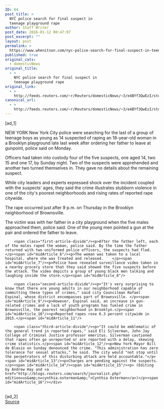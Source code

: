 ```yaml
---
ID: 64
post_title: >
  NYC police search for final suspect in
  teenage playground rape
author: Staff Writer
post_date: 2016-01-12 00:47:07
post_excerpt: ""
layout: post
permalink: >
  https://www.whenitson.com/nyc-police-search-for-final-suspect-in-teenage-playground-rape/
published: true
original_cats:
  - domesticNews
original_title:
  - >
    NYC police search for final suspect in
    teenage playground rape
original_link:
  - >
    http://feeds.reuters.com/~r/Reuters/domesticNews/~3/e4BYf3QwEzI/story01.htm
canonical_url:
  - >
    http://feeds.reuters.com/~r/Reuters/domesticNews/~3/e4BYf3QwEzI/story01.htm
---
```

 [ad_1]
<br><div id="articleText">
<span id="midArticle_start"/>

<span id="midArticle_0"/><span class="focusParagraph" readability="5"><p><span class="articleLocation">NEW YORK</span> New York City police were searching for the last of a group of teenage boys as young as 14 suspected of raping an 18-year-old woman in a Brooklyn playground late last week after ordering her father to leave at gunpoint, police said on Monday.</p></span><span id="midArticle_1"/><p>Officers had taken into custody four of the five suspects, one aged 14, two 15 and one 17, by Sunday night. Two of the suspects were apprehended and another two turned themselves in. They gave no details about the remaining suspect.</p><span id="midArticle_2"/><p>While city leaders and experts expressed shock over the incident coupled with the suspects' ages, they said the crime illustrates stubborn violence in one of the city's poorest neighborhoods and rising rates of reported rape citywide.</p><span id="midArticle_3"/><p>The rape occurred just after 9 p.m. on Thursday in the Brooklyn neighborhood of Brownsville.</p><span id="midArticle_4"/><p>The victim was with her father in a city playground when the five males approached them, police said. One of the young men pointed a gun at the pair and ordered the father to leave. </p><span id="midArticle_5"/>
        
        <span class="first-article-divide"/><p>After the father left, each of the males raped the woman, police said. By the time the father returned with two uniformed police officers, the suspects had fled. </p><span id="midArticle_6"/><p>The woman was taken to a local hospital, where she was treated and released.    </p><span id="midArticle_7"/><p>Police have revealed surveillance video taken in a nearby grocery store that they said showed the five suspects before the attack. The video depicts a group of young black men talking and laughing inside the store.</p><span id="midArticle_8"/>
        
        <span class="second-article-divide"/><p>"It's very surprising to know that there are young adults in our neighborhood capable of committing these types of crimes," said city Councilman Rafael Espinal, whose district encompasses part of Brownsville. </p><span id="midArticle_9"/><p>However, Espinal said, an increase in gun-related crimes and a lack of youth programs has fueled crime in Brownsville, the poorest neighborhood in Brooklyn.</p><span id="midArticle_10"/><p>Reported rapes rose 6.3 percent citywide in 2015.</p><span id="midArticle_11"/>
        
        <span class="third-article-divide"/><p>"It could be emblematic of the general trend in reported rapes," said Eli Silverman, John Jay College of Criminal Justice professor emeritus. Silverman cautioned that rapes often go unreported or are reported with a delay, skewing crime statistics.</p><span id="midArticle_12"/><p>New York Mayor Bill de Blasio on Sunday denounced the crime. "This administration has zero tolerance for sexual attacks," he said. The city would "not stop until the perpetrators of this disturbing attack are held accountable."</p><span id="midArticle_13"/><p>Charges are pending against the suspects.</p><span id="midArticle_14"/><span id="midArticle_15"/><p> (Editing by Andrew Hay and <a href="http://blogs.reuters.com/search/journalist.php?edition=us&amp;n=cynthia.osterman&amp;">Cynthia Osterman</a>)</p><span id="midArticle_16"/></div>
<br>[ad_2]
<br><a href="http://feeds.reuters.com/~r/Reuters/domesticNews/~3/e4BYf3QwEzI/story01.htm">Source </a>